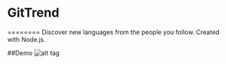 # GitTrend
========
Discover new languages from the people you follow. Created with Node.js.

##Demo
![alt tag](https://github.com/samkho10/gitTrend/blob/master/demo.gif)

